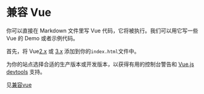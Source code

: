 # 兼容 Vue

你可以直接在 Markdown 文件里写 Vue 代码，它将被执行。我们可以用它写一些 Vue 的 Demo 或者示例代码。

首先，将 Vue[2.x](https://vuejs.org) 或 [3.x](https://v3.vuejs.org) 添加到你的`index.html`文件中。

为你的站点选择合适的生产版本或开发版本，以获得有用的控制台警告和 [Vue.js devtools](https://github.com/vuejs/vue-devtools) 支持。
 
 见[兼容vue](https://docsify.js.org/#/zh-cn/vue)